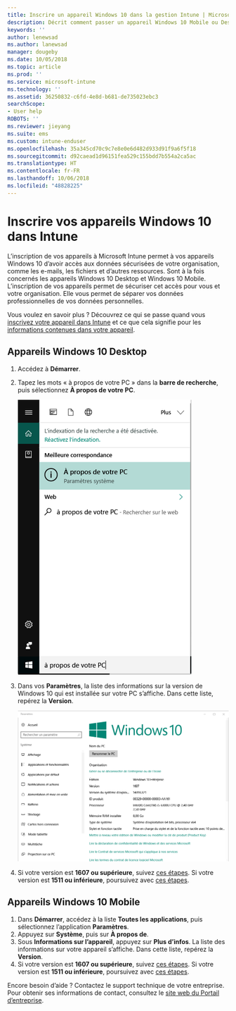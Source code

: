 ```yaml
---
title: Inscrire un appareil Windows 10 dans la gestion Intune | Microsoft Docs
description: Décrit comment passer un appareil Windows 10 Mobile ou Desktop en mode géré dans Intune
keywords: ''
author: lenewsad
ms.author: lanewsad
manager: dougeby
ms.date: 10/05/2018
ms.topic: article
ms.prod: ''
ms.service: microsoft-intune
ms.technology: ''
ms.assetid: 36250832-c6fd-4e8d-b681-de735023ebc3
searchScope:
- User help
ROBOTS: ''
ms.reviewer: jieyang
ms.suite: ems
ms.custom: intune-enduser
ms.openlocfilehash: 35a345cd70c9c7e8e0e6d482d933d91f9a6f5f18
ms.sourcegitcommit: d92caead1d96151fea529c155bdd7b554a2ca5ac
ms.translationtype: HT
ms.contentlocale: fr-FR
ms.lasthandoff: 10/06/2018
ms.locfileid: "48828225"
---
```

# <a name="enroll-your-windows-10-devices-in-intune"></a>Inscrire vos appareils Windows 10 dans Intune

L’inscription de vos appareils à Microsoft Intune permet à vos appareils Windows 10 d’avoir accès aux données sécurisées de votre organisation, comme les e-mails, les fichiers et d’autres ressources. Sont à la fois concernés les appareils Windows 10 Desktop et Windows 10 Mobile. L’inscription de vos appareils permet de sécuriser cet accès pour vous et votre organisation. Elle vous permet de séparer vos données professionnelles de vos données personnelles.

Vous voulez en savoir plus ? Découvrez ce qui se passe quand vous [inscrivez votre appareil dans Intune](what-happens-if-you-install-the-company-portal-app-and-enroll-your-device-in-intune-windows.md) et ce que cela signifie pour les [informations contenues dans votre appareil](what-info-can-your-company-see-when-you-enroll-your-device-in-intune.md).

## <a name="windows-10-desktop-devices"></a>Appareils Windows 10 Desktop

1. Accédez à **Démarrer**.

2. Tapez les mots « à propos de votre PC » dans la __barre de recherche__, puis sélectionnez __À propos de votre PC__.

   ![paramètres de recherche « à propos de votre PC »](media/searching_for_about_your_pc.png)

3. Dans vos __Paramètres__, la liste des informations sur la version de Windows 10 qui est installée sur votre PC s’affiche. Dans cette liste, repérez la __Version__.

   ![À propos de votre PC dans Windows 10 Desktop](media/settings_about_pc.png)

4. Si votre version est __1607 ou supérieure__, suivez [ces étapes](enroll-your-w10-device-access-work-or-school.md). Si votre version est __1511 ou inférieure__, poursuivez avec [ces étapes](enroll-your-w10-device-your-account.md).

## <a name="windows-10-mobile-devices"></a>Appareils Windows 10 Mobile        

1.  Dans __Démarrer__, accédez à la liste __Toutes les applications__, puis sélectionnez l’application __Paramètres__.        
2.  Appuyez sur __Système__, puis sur __À propos de__.       
3.  Sous __Informations sur l’appareil__, appuyez sur __Plus d’infos__. La liste des informations sur votre appareil s’affiche. Dans cette liste, repérez la __Version__.        
4.  Si votre version est __1607 ou supérieure__, suivez [ces étapes](enroll-your-w10-device-access-work-or-school.md). Si votre version est __1511 ou inférieure__, poursuivez avec [ces étapes](enroll-your-w10-device-your-account.md).

Encore besoin d’aide ? Contactez le support technique de votre entreprise. Pour obtenir ses informations de contact, consultez le [site web du Portail d’entreprise](https://go.microsoft.com/fwlink/?linkid=2010980).
